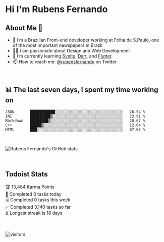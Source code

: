 # Hi I'm Rubens Fernando

## About Me 🚀

- 🌱 I’m a Brazilian Front-end developer working at Folha de S.Paulo, one of the most important newspapers in Brazil
- 👨‍💻 I am passionate about Design and Web Development
- 📖 I’m currently learning [Svelte](https://svelte.dev/), [Dart](https://dart.dev/), and [Flutter](https://flutter.dev/).
- 📫 How to reach me: [@rubensfernando](https://twitter.com/rubensfernando) on Twitter

<br />

## 📊 The last seven days, I spent my time working on

<!--START_SECTION:waka-->
```text
JSON       ███████████░░░░░░░░░░░░░░░░░░░░░░░░░░░░░░   26.54 % 
INI        █████████▒░░░░░░░░░░░░░░░░░░░░░░░░░░░░░░░   22.91 % 
Markdown   ████████▒░░░░░░░░░░░░░░░░░░░░░░░░░░░░░░░░   20.67 % 
C++        █████▒░░░░░░░░░░░░░░░░░░░░░░░░░░░░░░░░░░░   12.64 % 
HTML       ███░░░░░░░░░░░░░░░░░░░░░░░░░░░░░░░░░░░░░░   07.67 % 
```
<!--END_SECTION:waka-->

<br />

![Rubens Fernando's GitHub stats](https://github-readme-stats.vercel.app/api?username=rubensfernando&show_icons=true&hide_border=true)

<br />

## Todoist Stats

<!-- TODO-IST:START -->
🏆  13,484 Karma Points           
🌸  Completed 0 tasks today           
🗓  Completed 0 tasks this week           
✅  Completed 3,140 tasks so far           
⏳  Longest streak is 18 days
<!-- TODO-IST:END -->

<br>

![visitors](https://visitor-badge.laobi.icu/badge?page_id=rubensfernando.rubensfernando)
